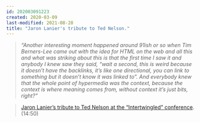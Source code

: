 ```yaml
---
id: 202003091223
created: 2020-03-09
last-modified: 2021-08-28
title: "Jaron Lanier's tribute to Ted Nelson."
---
```

>*“Another interesting moment happened around 91ish or so when Tim Berners-Lee came out with the idea for HTML on the web and all this and what was striking about this is that the first time I saw it and anybody I knew saw they said, “wait a second, this is weird because it doesn’t have the backlinks, it’s like one directional, you can link to something but it doesn’t know it was linked to”. And everybody knew that the whole point of hypermedia was the context, because the context is where meaning comes from, without context it’s just bits, right?”* 

>[Jaron Lanier’s tribute to Ted Nelson at the “Intertwingled” conference](https://www.youtube.com/watch?v=5i6LXdj_Z6s). (14:50)